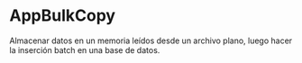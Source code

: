 # AppBulkCopy
 Almacenar datos en un memoria leídos desde un archivo plano, luego hacer la inserción batch en una base de datos.
